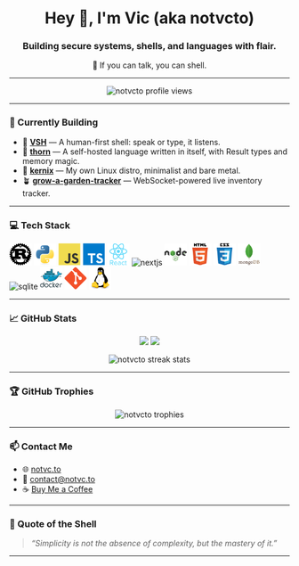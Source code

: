 <!-- GitHub Profile README | notvcto -->

<h1 align="center">Hey 👋, I'm Vic (aka notvcto)</h1>
<h3 align="center">Building secure systems, shells, and languages with flair.</h3>

<p align="center">💭 If you can talk, you can shell.</p>

---

<p align="center">
  <img src="https://komarev.com/ghpvc/?username=notvcto&label=Profile%20views&color=0e75b6&style=flat" alt="notvcto profile views" />
</p>

---

### 🔧 Currently Building

- 🐚 **[VSH](https://github.com/notvcto/VSH)** — A human-first shell: speak or type, it listens.
- 🦀 **[thorn](https://github.com/notvcto/thorn)** — A self-hosted language written in itself, with Result types and memory magic.
- 🧰 **[kernix](https://github.com/notvcto/kernix)** — My own Linux distro, minimalist and bare metal.
- 🪴 **[grow-a-garden-tracker](https://github.com/notvcto/grow-a-garden-tracker)** — WebSocket-powered live inventory tracker.

---

### 💻 Tech Stack

<p align="left">
  <img src="https://raw.githubusercontent.com/devicons/devicon/master/icons/rust/rust-plain.svg" alt="rust" width="40" />
  <img src="https://raw.githubusercontent.com/devicons/devicon/master/icons/python/python-original.svg" alt="python" width="40" />
  <img src="https://raw.githubusercontent.com/devicons/devicon/master/icons/javascript/javascript-original.svg" alt="javascript" width="40" />
  <img src="https://raw.githubusercontent.com/devicons/devicon/master/icons/typescript/typescript-original.svg" alt="typescript" width="40" />
  <img src="https://raw.githubusercontent.com/devicons/devicon/master/icons/react/react-original-wordmark.svg" alt="react" width="40" />
  <img src="https://cdn.worldvectorlogo.com/logos/nextjs-2.svg" alt="nextjs" width="40" />
  <img src="https://raw.githubusercontent.com/devicons/devicon/master/icons/nodejs/nodejs-original-wordmark.svg" alt="nodejs" width="40" />
  <img src="https://raw.githubusercontent.com/devicons/devicon/master/icons/html5/html5-original-wordmark.svg" alt="html" width="40" />
  <img src="https://raw.githubusercontent.com/devicons/devicon/master/icons/css3/css3-original-wordmark.svg" alt="css" width="40" />
  <img src="https://raw.githubusercontent.com/devicons/devicon/master/icons/mongodb/mongodb-original-wordmark.svg" alt="mongodb" width="40" />
  <img src="https://www.vectorlogo.zone/logos/sqlite/sqlite-icon.svg" alt="sqlite" width="40" />
  <img src="https://raw.githubusercontent.com/devicons/devicon/master/icons/docker/docker-original-wordmark.svg" alt="docker" width="40" />
  <img src="https://raw.githubusercontent.com/devicons/devicon/master/icons/git/git-original.svg" alt="git" width="40" />
  <img src="https://raw.githubusercontent.com/devicons/devicon/master/icons/linux/linux-original.svg" alt="linux" width="40" />
</p>

---

### 📈 GitHub Stats

<p align="center">
  <img src="https://github-readme-stats.vercel.app/api?username=notvcto&show_icons=true&theme=tokyonight" width="47%">
  <img src="https://github-readme-stats.vercel.app/api/top-langs/?username=notvcto&layout=compact&theme=tokyonight" width="47%">
</p>
<p align="center">
  <img src="https://github-readme-streak-stats.herokuapp.com/?user=notvcto&theme=tokyonight" alt="notvcto streak stats" />
</p>

---

### 🏆 GitHub Trophies

<p align="center">
  <img src="https://github-profile-trophy.vercel.app/?username=notvcto&theme=tokyonight&margin-w=10" alt="notvcto trophies" />
</p>

---

### 📫 Contact Me

- 🌐 [notvc.to](https://notvc.to)
- 💌 contact@notvc.to
- ☕ [Buy Me a Coffee](https://www.buymeacoffee.com/vcto)

---

### 🔖 Quote of the Shell

> _“Simplicity is not the absence of complexity, but the mastery of it.”_

---

